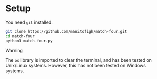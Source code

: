 # Setup

You need `git` installed.

```bash
git clone https://github.com/manitofigh/match-four.git
cd match-four
python3 match-four.py
```

> [!WARNING]
> The `os` library is imported to clear the terminal, and has been tested on Unix/Linux systems.
> However, this has not been tested on Windows systems.
